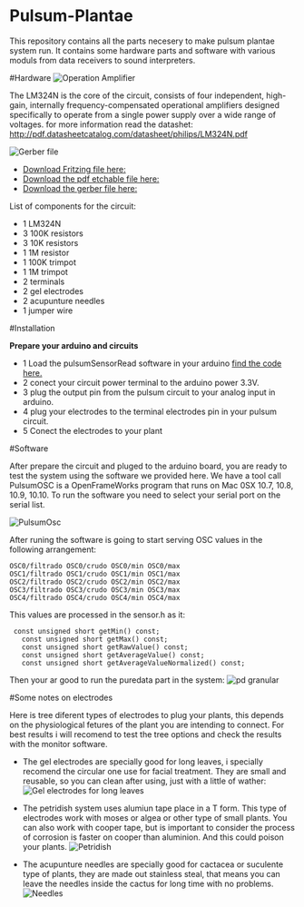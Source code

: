 # Pulsum-Plantae
This repository contains all the parts necesery to make pulsum plantae system run. It contains some hardware parts and software with various moduls from data receivers to sound interpreters. 

#Hardware
![Operation Amplifier](https://github.com/Lessnullvoid/Pulsum-Plantae/blob/master/esquematicos/lm324n.png?raw=true)

The LM324N is the core of the circuit, consists of four independent, high-gain, internally frequency-compensated operational amplifiers designed specifically to operate from a single power supply over a wide range of voltages. for more information read the datashet: http://pdf.datasheetcatalog.com/datasheet/philips/LM324N.pdf

![Gerber file](https://github.com/Lessnullvoid/Pulsum-Plantae/blob/master/esquematicos/gerber.png?raw=true)

- [Download Fritzing file here:](https://github.com/Lessnullvoid/Pulsum-Plantae/blob/master/pcb/GalvanicoLM324Final.fzz)
- [Download the pdf etchable file here:](https://github.com/Lessnullvoid/Pulsum-Plantae/tree/master/pcb/pdfLM324Final)
- [Download the gerber file here:](https://github.com/Lessnullvoid/Pulsum-Plantae/tree/master/pcb/GalvanicoLM324_Gerber_Final)

List of components for the circuit:
- 1 LM324N
- 3 100K resistors
- 3 10K resistors
- 1 1M resistor
- 1 100K trimpot
- 1 1M trimpot
- 2 terminals
- 2 gel electrodes
- 2 acupunture needles
- 1 jumper wire


#Installation 

**Prepare your arduino and circuits**


- 1 Load the pulsumSensorRead software in your arduino [find the code here.](https://github.com/Lessnullvoid/Pulsum-Plantae/blob/master/arduino/pulsumSensorRead/pulsumSensorRead.ino)
- 2 conect your circuit power terminal to the arduino power 3.3V.
- 3 plug the output pin from the pulsum circuit to your analog input in arduino.
- 4 plug your electrodes to the terminal electrodes pin in your pulsum circuit.
- 5 Conect the electrodes to your plant 

#Software

After prepare the circuit and pluged to the arduino board, you are ready to test the system using the software we provided here.
We have a tool call PulsumOSC is a OpenFrameWorks program that runs on Mac 0SX 10.7, 10.8, 10.9, 10.10. To run the software you need to select your serial port on the serial list.

![PulsumOsc](https://github.com/Lessnullvoid/Pulsum-Plantae/blob/master/img/OSCsoftware.png?raw=true)

After runing the software is going to start serving OSC values in the following arrangement: 

 ```
OSC0/filtrado OSC0/crudo OSC0/min OSC0/max
OSC1/filtrado OSC1/crudo OSC1/min OSC1/max
OSC2/filtrado OSC2/crudo OSC2/min OSC2/max
OSC3/filtrado OSC3/crudo OSC3/min OSC3/max
OSC4/filtrado OSC4/crudo OSC4/min OSC4/max
```

This values are processed in the sensor.h as it:

 ```
  const unsigned short getMin() const;
	const unsigned short getMax() const;
	const unsigned short getRawValue() const;
	const unsigned short getAverageValue() const;
	const unsigned short getAverageValueNormalized() const;
 ```
 Then your ar good to run the puredata part in the system:
 ![pd granular](https://github.com/Lessnullvoid/Pulsum-Plantae/blob/master/img/pdgranular.jpg?raw=true)

#Some notes on electrodes

Here is tree diferent types of electrodes to plug your plants, this depends on the physiological fetures of the plant you are intending to connect. For best results i will recomend to test the tree options and check the results with the monitor software.

- The gel electrodes are specially good for long leaves, i specially recomend the circular one use for facial treatment. They are small and reusable, so you can clean after using, just with a little of wather: ![Gel electrodes for long leaves](https://github.com/Lessnullvoid/Pulsum-Plantae/blob/master/img/gelelectrodes.jpg?raw=true)

- The petridish system uses alumiun tape place in a T form. This type of electrodes work with moses or algea or other type of small plants. You can also work with cooper tape, but is important to consider the process of corrosion is faster on cooper than aluminion. And this could poison your plants. ![Petridish](https://github.com/Lessnullvoid/Pulsum-Plantae/blob/master/img/petridish.jpg?raw=true)

- The acupunture needles are specially good for cactacea or suculente type of plants, they are made out stainless steal, that means you can leave the needles inside the cactus for long time with no problems. ![Needles](https://github.com/Lessnullvoid/Pulsum-Plantae/blob/master/img/needless.jpg?raw=true)





